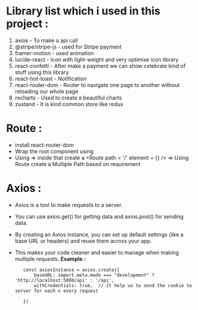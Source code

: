 # Library list which i used in this project :

1. axios - To make a api call
2. @stripe/stripe-js - used for Stripe payment
3. framer-motion - used animation
4. lucide-react - Icon with light-weight and very optimise icon library
5. react-confetti - After make a payment we can show celebrate kind of stuff using this library
6. react-hot-toast - Notification
7. react-router-dom - Router to navigate one page to another without reloading our whole page
8. recharts - Used to create a beautiful charts
9. zustand - It is kind common store like redux

# Route :

- install react-router-dom
- Wrap the root component using <BrowserRouter>
- Using <Routes> => inside that create a <Route path = '/' element = {<Home/>} /> => Using Route create a Multiple Path based on requirement

# Axios :

- Axios is a tool to make requests to a server.
- You can use axios.get() for getting data and axios.post() for sending data.
- By creating an Axios instance, you can set up default settings (like a base URL or headers) and reuse them across your app.
- This makes your code cleaner and easier to manage when making multiple requests.
  **Example :**

         const axiosInstance = axios.create({
             baseURL: import.meta.mode === "development" ? 'http://localhost:5000/api' : '/api',
             withCredentials: true,  // It help uo to send the cookie to server for each n every request

         })
